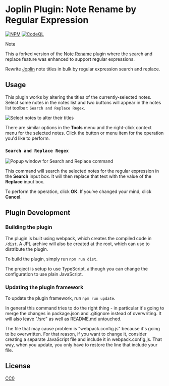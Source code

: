 # Joplin Plugin: Note Rename by Regular Expression

[![NPM](https://github.com/thomasleplus/joplin-plugin-note-rename-regex/workflows/NPM/badge.svg)](https://github.com/thomasleplus/joplin-plugin-note-rename-regex/actions?query=workflow:"NPM")
[![CodeQL](https://github.com/thomasleplus/joplin-plugin-note-rename-regex/workflows/CodeQL/badge.svg)](https://github.com/thomasleplus/joplin-plugin-note-rename-regex/actions?query=workflow:"CodeQL")

> [!NOTE]
> This a forked version of the [Note Rename](/cuibonobo/joplin-plugin-note-rename)
> plugin where the search and replace feature was enhanced to support
> regular expressions.

Rewrite [Joplin](https://joplinapp.org/) note titles in bulk by
regular expression search and replace.

## Usage

This plugin works by altering the titles of the currently-selected
notes. Select some notes in the notes list and two buttons will appear
in the notes list toolbar: `Search and Replace Regex`.

![Select notes to alter their titles](./assets/note-rename-regex-toolbar-buttons.png)

There are similar options in the **Tools** menu and the right-click
context menu for the selected notes. Click the button or menu item for
the operation you'd like to perform.

### `Search and Replace Regex`

![Popup window for Search and Replace command](./assets/note-rename-regex-replace.png)

This command will search the selected notes for the regular expression
in the **Search** input box. It will then replace that text with the
value of the **Replace** input box.

To perform the operation, click **OK**. If you've changed your mind,
click **Cancel**.

## Plugin Development

### Building the plugin

The plugin is built using webpack, which creates the compiled code in
`/dist`. A JPL archive will also be created at the root, which can use
to distribute the plugin.

To build the plugin, simply run `npm run dist`.

The project is setup to use TypeScript, although you can change the
configuration to use plain JavaScript.

### Updating the plugin framework

To update the plugin framework, run `npm run update`.

In general this command tries to do the right thing - in particular
it's going to merge the changes in package.json and .gitignore instead
of overwriting. It will also leave "/src" as well as README.md
untouched.

The file that may cause problem is "webpack.config.js" because it's
going to be overwritten. For that reason, if you want to change it,
consider creating a separate JavaScript file and include it in
webpack.config.js. That way, when you update, you only have to restore
the line that include your file.

## License

[CC0](./LICENSE)
